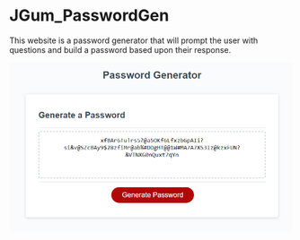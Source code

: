# JGum_PasswordGen

This website is a password generator that will prompt the user with questions and build a password based upon their response.

![Screen shot from the completed site with a generated password in it](./assets/passwordGen.PNG)
